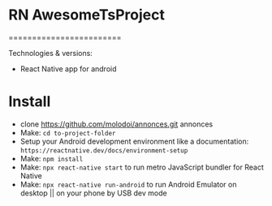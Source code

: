 # RN AwesomeTsProject
========================

Technologies & versions:
* React Native app for android

Install
========================
* clone https://github.com/molodoi/annonces.git annonces
* Make: `cd to-project-folder`
* Setup your Android development environment like a documentation: `https://reactnative.dev/docs/environment-setup`
* Make: `npm install`
* Make: `npx react-native start` to run metro JavaScript bundler for React Native
* Make: `npx react-native run-android` to run Android Emulator on desktop || on your phone by USB dev mode